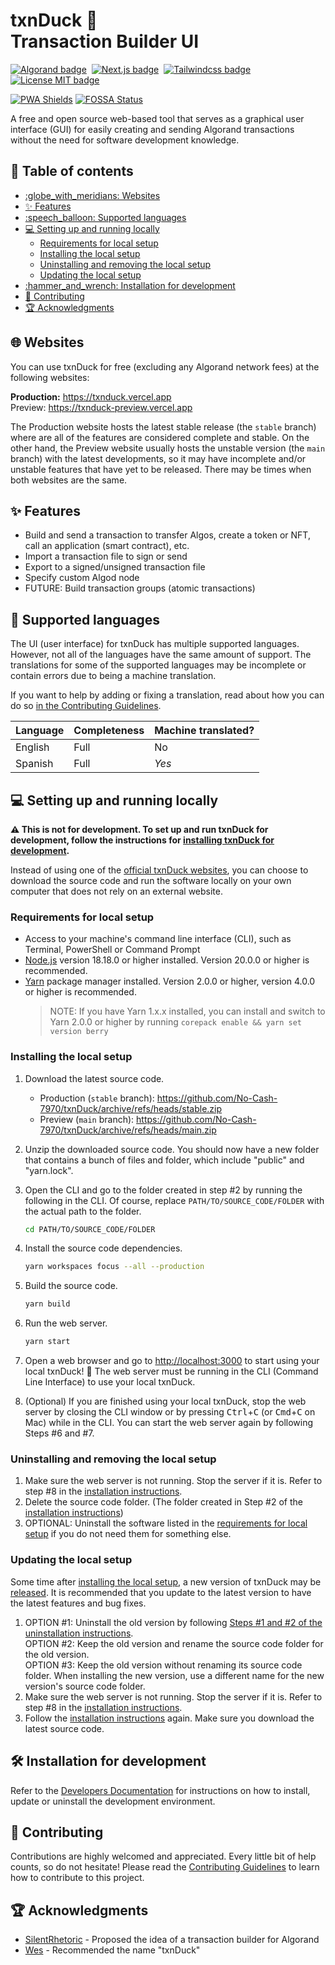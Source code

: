 <h1>
    txnDuck 🦆<br>
    Transaction Builder UI
</h1>

[![Algorand badge](https://img.shields.io/badge/Algorand-006883?style=for-the-badge&logo=Algorand)](https://developer.algorand.org/)&nbsp;
[![Next.js badge](https://img.shields.io/badge/Next.js-black?style=for-the-badge&logo=next.js)](https://nextjs.org/)&nbsp;
[![Tailwindcss badge](https://img.shields.io/badge/Tailwindcss-0ea5e9?style=for-the-badge&logo=tailwindcss&logoColor=white)](https://tailwindcss.com/)&nbsp;
[![License MIT badge](https://img.shields.io/github/license/No-Cash-7970/txnDuck?style=for-the-badge&color=8e5548)](LICENSE.md)&nbsp;

[![PWA Shields](https://www.pwa-shields.com/1.0.0/series/install/green.svg)](https://txnduck.vercel.app)
[![FOSSA Status](https://app.fossa.com/api/projects/git%2Bgithub.com%2FNo-Cash-7970%2FtxnDuck.svg?type=small)](https://app.fossa.com/projects/git%2Bgithub.com%2FNo-Cash-7970%2FtxnDuck?ref=badge_small)

A free and open source web-based tool that serves as a graphical user interface
(GUI) for easily creating and sending Algorand transactions without the need for
software development knowledge.

<!-- omit in toc -->
## :compass: Table of contents

- [:globe\_with\_meridians: Websites](#globe_with_meridians-websites)
- [:sparkles: Features](#sparkles-features)
- [:speech\_balloon: Supported languages](#speech_balloon-supported-languages)
- [:computer: Setting up and running locally](#computer-setting-up-and-running-locally)
  - [Requirements for local setup](#requirements-for-local-setup)
  - [Installing the local setup](#installing-the-local-setup)
  - [Uninstalling and removing the local setup](#uninstalling-and-removing-the-local-setup)
  - [Updating the local setup](#updating-the-local-setup)
- [:hammer\_and\_wrench: Installation for development](#hammer_and_wrench-installation-for-development)
- [:handshake: Contributing](#handshake-contributing)
- [:trophy: Acknowledgments](#trophy-acknowledgments)

## :globe_with_meridians: Websites

You can use txnDuck for free (excluding any
Algorand network fees) at the following websites:

**Production:** <https://txnduck.vercel.app>  
Preview: <https://txnduck-preview.vercel.app>

The Production website hosts the latest stable release (the `stable` branch)
where are all of the features are considered complete and stable. On the other
hand, the Preview website usually hosts the unstable version (the `main` branch)
with the latest developments, so it may have incomplete and/or unstable features
that have yet to be released. There may be times when both websites are the
same.

## :sparkles: Features

- Build and send a transaction to transfer Algos, create a token or NFT, call an
  application (smart contract), etc.
- Import a transaction file to sign or send
- Export to a signed/unsigned transaction file
- Specify custom Algod node
- FUTURE: Build transaction groups (atomic transactions)

## :speech_balloon: Supported languages

The UI (user interface) for txnDuck has multiple supported languages. However,
not all of the languages have the same amount of support. The translations for
some of the supported languages may be incomplete or contain errors due to being
a machine translation.

If you want to help by adding or fixing a translation, read about how you can do
so [in the Contributing Guidelines](.github/CONTRIBUTING.md#submitting-translations).

Language | Completeness | Machine translated?
---------|--------------|---------------------
English  | Full         | No
Spanish  | Full         | *Yes*

## :computer: Setting up and running locally

**:warning: This is not for development. To set up and run txnDuck for
development, follow the instructions for
[installing txnDuck for development](#hammer_and_wrench-installation-for-development).**

Instead of using one of the [official txnDuck websites](#globe_with_meridians-websites),
you can choose to download the source code and run the software locally on your
own computer that does not rely on an external website.

### Requirements for local setup

- Access to your machine's command line interface (CLI), such as Terminal,
  PowerShell or Command Prompt
- [Node.js](https://nodejs.org/en) version 18.18.0 or higher installed. Version
  20.0.0 or higher is recommended.
- [Yarn](https://yarnpkg.com/getting-started/install) package manager installed.
  Version 2.0.0 or higher, version 4.0.0 or higher is recommended.
   > NOTE: If you have Yarn 1.x.x installed, you can install and switch to Yarn
     2.0.0 or higher by running `corepack enable && yarn set version berry`

### Installing the local setup

1. Download the latest source code.
    - Production (`stable` branch):
      <https://github.com/No-Cash-7970/txnDuck/archive/refs/heads/stable.zip>
    - Preview (`main` branch):
      <https://github.com/No-Cash-7970/txnDuck/archive/refs/heads/main.zip>
2. Unzip the downloaded source code. You should now have a new folder that
   contains a bunch of files and folder, which include "public" and "yarn.lock".
3. Open the CLI and go to the folder created in step #2 by running the following
   in the CLI. Of course, replace `PATH/TO/SOURCE_CODE/FOLDER` with the actual
   path to the folder.

    ```bash
    cd PATH/TO/SOURCE_CODE/FOLDER
    ```

4. Install the source code dependencies.

    ```bash
    yarn workspaces focus --all --production
    ```

5. Build the source code.

    ```bash
    yarn build
    ```

6. Run the web server.

    ```bash
    yarn start
    ```

7. Open a web browser and go to <http://localhost:3000> to start using your
   local txnDuck! :tada: The web server must be running in the
   CLI (Command Line Interface) to use your local txnDuck.
8. (Optional) If you are finished using your local txnDuck, stop the web server
   by closing the CLI window or by
   pressing <kbd>Ctrl</kbd>+<kbd>C</kbd> (or <kbd>Cmd</kbd>+<kbd>C</kbd> on Mac)
   while in the CLI. You can start the web server again by following Steps #6 and #7.

### Uninstalling and removing the local setup

1. Make sure the web server is not running. Stop the server if it is. Refer to
   step #8 in the [installation instructions](#installing-the-local-setup).
2. Delete the source code folder. (The folder created in Step #2 of the
   [installation instructions](#installing-the-local-setup))
3. OPTIONAL: Uninstall the software listed in the
   [requirements for local setup](#requirements-for-local-setup) if you do not
   need them for something else.

### Updating the local setup

Some time after [installing the local setup](#installing-the-local-setup), a new
version of txnDuck may be
[released](https://github.com/No-Cash-7970/txnDuck/releases). It is recommended
that you update to the latest version to have the latest features and bug fixes.

1. OPTION #1: Uninstall the old version by following [Steps #1 and #2 of the
   uninstallation instructions](#uninstalling-and-removing-the-local-setup).  
   OPTION #2: Keep the old version and rename the source code folder for the old
   version.  
   OPTION #3: Keep the old version without renaming its source code folder. When
   installing the new version, use a different name for the new version's source
   code folder.
2. Make sure the web server is not running. Stop the server if it is. Refer to
   step #8 in the [installation instructions](#installing-the-local-setup).
3. Follow the [installation instructions](#installing-the-local-setup) again.
   Make sure you download the latest source code.

## :hammer_and_wrench: Installation for development

Refer to the [Developers Documentation](docs/DEVELOPERS.md#installing-the-development-environment)
for instructions on how to install, update or uninstall the development environment.

## :handshake: Contributing

Contributions are highly welcomed and appreciated. Every little bit of help
counts, so do not hesitate! Please read the [Contributing Guidelines](.github/CONTRIBUTING.md)
to learn how to contribute to this project.

## :trophy: Acknowledgments

- [SilentRhetoric](https://github.com/SilentRhetoric) - Proposed the idea of a
  transaction builder for Algorand
- [Wes](https://github.com/WesleyMiller1998) - Recommended the name "txnDuck"

